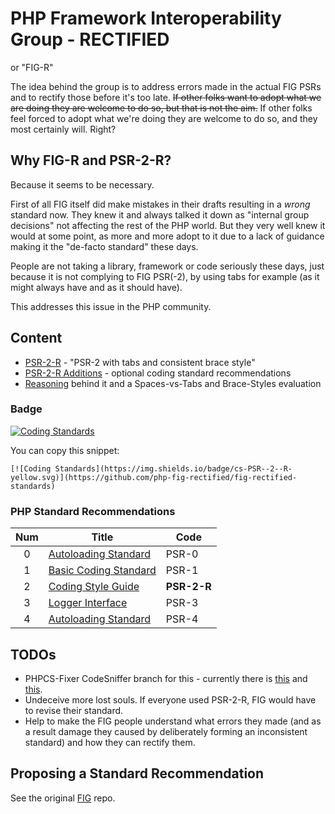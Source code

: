 # PHP Framework Interoperability Group - RECTIFIED

or "FIG-R"

The idea behind the group is to address errors made in the actual FIG PSRs and to rectify those
before it's too late.
~~If other folks want to adopt what we are doing they are welcome to do so, but that is not the aim.~~
If other folks feel forced to adopt what we're doing they are welcome to
do so, and they most certainly will. Right?

## Why FIG-R and PSR-2-R?

Because it seems to be necessary.

First of all FIG itself did make mistakes in their drafts resulting in a *wrong* standard now.
They knew it and always talked it down as "internal group decisions" not affecting the rest of the PHP
world. But they very well knew it would at some point, as more and more adopt to it due to a lack
of guidance making it the "de-facto standard" these days.

People are not taking a library, framework or code seriously these days, just because
it is not complying to FIG PSR(-2), by using tabs for example (as it might always have and as it should have).

This addresses this issue in the PHP community.

## Content

- [PSR-2-R](PSR-2-R-coding-style-guide.md) - "PSR-2 with tabs and consistent brace style"
- [PSR-2-R Additions](PSR-2-R-coding-style-guide-additions.md) - optional coding standard recommendations
- [Reasoning](Reasoning.md) behind it and a Spaces-vs-Tabs and Brace-Styles evaluation

### Badge
[![Coding Standards](https://img.shields.io/badge/cs-PSR--2--R-yellow.svg)](https://github.com/php-fig-rectified/fig-rectified-standards)

You can copy this snippet:
```
[![Coding Standards](https://img.shields.io/badge/cs-PSR--2--R-yellow.svg)](https://github.com/php-fig-rectified/fig-rectified-standards)
```

### PHP Standard Recommendations

| Num | Title                         | Code        |
|:---:|-------------------------------|-------------|
| 0   | [Autoloading Standard][psr0]  | PSR-0       |
| 1   | [Basic Coding Standard][psr1] | PSR-1       |
| 2   | [Coding Style Guide][psr2]    | **PSR-2-R** |
| 3   | [Logger Interface][psr3]      | PSR-3       |
| 4   | [Autoloading Standard][psr4]  | PSR-4       |

[psr0]: https://github.com/php-fig/fig-standards/blob/master/accepted/PSR-0.md
[psr1]: https://github.com/php-fig/fig-standards/blob/master/accepted/PSR-1-basic-coding-standard.md
[psr2]: PSR-2-R-coding-style-guide.md
[psr3]: https://github.com/php-fig/fig-standards/blob/master/accepted/PSR-3-logger-interface.md
[psr4]: https://github.com/php-fig/fig-standards/blob/master/accepted/PSR-4-autoloader.md

## TODOs

- PHPCS-Fixer CodeSniffer branch for this - currently there is [this](https://github.com/dereuromark/codesniffer-standards) and [this](fixer).
- Undeceive more lost souls. If everyone used PSR-2-R, FIG would have to revise their standard.
- Help to make the FIG people understand what errors they made (and as a result damage they caused by deliberately forming an inconsistent standard) and how they can rectify them.

## Proposing a Standard Recommendation

See the original [FIG] repo.

[FIG]: https://github.com/php-fig/fig-standards
